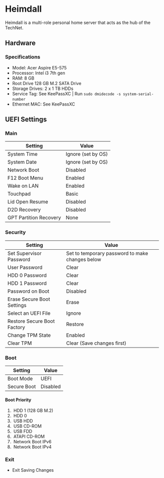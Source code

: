 # Heimdall


Heimdall is a multi-role personal home server that acts as the hub of the TechNet.


## Hardware

### Specifications
*   Model: Acer Aspire E5-575
*   Processor: Intel i3 7th gen
*   RAM: 8 GB
*   Root Drive 128 GB M.2 SATA Drive
*   Storage Drives: 2 x 1 TB HDDs  
*   Service Tag: See KeePassXC | Run `sudo dmidecode -s system-serial-number`  
*   Ethernet MAC: See KeePassXC


## UEFI Settings

### Main

| Setting | Value |
| --- | --- |
| System Time | Ignore (set by OS) |
| System Date | Ignore (set by OS) |
| Network Boot | Disabled |
| F12 Boot Menu | Enabled |
| Wake on LAN | Enabled |
| Touchpad | Basic |
| Lid Open Resume | Disabled |
| D2D Recovery | Disabled |
| GPT Partition Recovery | None |

### Security
| Setting | Value |
| --- | --- |
| Set Supervisor Password | Set to temporary password to make changes below |
| User Password | Clear |
| HDD 0 Password | Clear |
| HDD 1 Password | Clear |
| Password on Boot | Disabled |
| Erase Secure Boot Settings | Erase |
| Select an UEFI File | Ignore |
| Restore Secure Boot Factory | Restore |
| Change TPM State | Enabled |
| Clear TPM | Clear (Save changes first) |

### Boot
| Setting | Value |
| --- | --- |
| Boot Mode | UEFI |
| Secure Boot | Disabled |

#### Boot Priority
1.  HDD 1 (128 GB M.2)  
2.  HDD 0  
3.  USB HDD  
4.  USB CD-ROM  
5.  USB FDD  
6.  ATAPI CD-ROM  
7.  Network Boot IPv6  
8.  Network Boot IPv4

### Exit
*   Exit Saving Changes